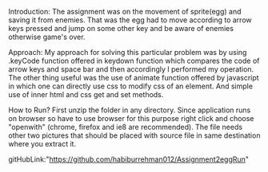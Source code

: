 Introduction:
The assignment was on the movement of sprite(egg) and saving it from enemies. That was the egg had to move according to arrow keys pressed and jump on some other key and be aware of enemies otherwise game's over.

Approach:
My approach for solving this particular problem was by using .keyCode function offered in keydown function which compares the code of arrow keys and space bar and then accordingly I performed my operation. The other thing useful was the use of animate function offered by javascript in which one can directly use css to modify css of an element. And simple use of inner html and css get and set methods.

How to Run?
First unzip the folder in any directory. Since application runs on browser so have to use browser for this purpose right click 
and choose "openwith" (chrome, firefox and ie8 are recommended). The file needs other two pictures that should be placed with 
source file in same destination where you extract it. 

gitHubLink:"https://github.com/habiburrehman012/Assignment2eggRun"
